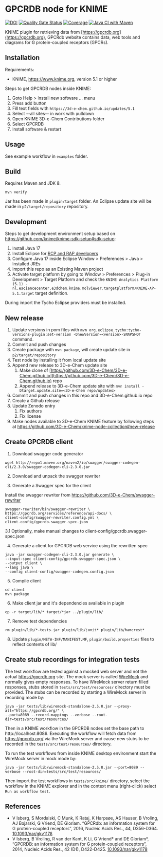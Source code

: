 # GPCRDB node for KNIME

[![DOI](https://zenodo.org/badge/DOI/10.5281/zenodo.3257985.svg)](https://doi.org/10.5281/zenodo.3257985)
[![Quality Gate Status](https://sonarcloud.io/api/project_badges/measure?project=3D-e-Chem_knime-gpcrdb&metric=alert_status)](https://sonarcloud.io/summary/new_code?id=3D-e-Chem_knime-gpcrdb)
[![Coverage](https://sonarcloud.io/api/project_badges/measure?project=3D-e-Chem_knime-gpcrdb&metric=coverage)](https://sonarcloud.io/summary/new_code?id=3D-e-Chem_knime-gpcrdb)
[![Java CI with Maven](https://github.com/3D-e-Chem/knime-gpcrdb/actions/workflows/ci.yml/badge.svg)](https://github.com/3D-e-Chem/knime-gpcrdb/actions/workflows/ci.yml)

KNIME plugin for retrieving data from [https://gpcrdb.org](https://gpcrdb.org), GPCRdb website contains data, web tools and diagrams for G protein-coupled receptors (GPCRs).

## Installation

Requirements:

* KNIME, https://www.knime.org, version 5.1 or higher

Steps to get GPCRDB nodes inside KNIME:

1. Goto Help > Install new software ... menu
2. Press add button
3. Fill text fields with `https://3d-e-chem.github.io/updates/5.1`
4. Select --all sites-- in work with pulldown
5. Open KNIME 3D-e-Chem Contributions folder
6. Select GPCRDB
7. Install software & restart

## Usage

See example workflow in `examples` folder.

## Build

Requires Maven and JDK 8.

```shell
mvn verify
```

Jar has been made in `plugin/target` folder.
An Eclipse update site will be made in `p2/target/repository` repository.

## Development

Steps to get development environment setup based on https://github.com/knime/knime-sdk-setup#sdk-setup:

1. Install Java 17
2. Install Eclipse for [RCP and RAP developers](https://www.eclipse.org/downloads/packages/installer)
3. Configure Java 17 inside Eclipse Window > Preferences > Java > Installed JREs
4. Import this repo as an Existing Maven project
5. Activate target platform by going to Window > Preferences > Plug-in Development > Target Platform and check the `KNIME Analytics Platform (5.1) - nl.esciencecenter.e3dchem.knime.molviewer.targetplatform/KNIME-AP-5.1.target` target definition.

During import the Tycho Eclipse providers must be installed.

## New release

1. Update versions in pom files with `mvn org.eclipse.tycho:tycho-versions-plugin:set-version -DnewVersion=<version>-SNAPSHOT` command.
2. Commit and push changes
3. Create package with `mvn package`, will create update site in `p2/target/repository`
4. Test node by installing it from local update site
5. Append new release to 3D-e-Chem update site
    1. Make clone of [https://github.com/3D-e-Chem/3D-e-Chem.github.io](https://github.com/3D-e-Chem/3D-e-Chem.github.io) repo
    2. Append release to 3D-e-Chem update site with `mvn install -Dtarget.update.site=<3D-e-Chem repo/updates>`
6. Commit and push changes in this repo and 3D-e-Chem.github.io repo
7. Create a Github release
8. Update Zenodo entry
    1. Fix authors
    2. Fix license
9. Make nodes available to 3D-e-Chem KNIME feature by following steps at https://github.com/3D-e-Chem/knime-node-collection#new-release

## Create GPCRDB client

1. Download swagger code generator

  ```shell
  wget http://repo1.maven.org/maven2/io/swagger/swagger-codegen-cli/2.3.0/swagger-codegen-cli-2.3.0.jar
  ```

2. Download and unpack the swagger rewriter

3. Generate a Swagger spec for the client

  Install the swagger rewriter from https://github.com/3D-e-Chem/swagger-rewriter

  ```shell
  swagger-rewriter/bin/swagger-rewriter \
  https://gpcrdb.org/services/reference/api-docs/ \
  client-config/swagger-rewriter.config.yml \
  client-config/gpcrdb.swagger-spec.json
  ```

3.1 Optionally, make manual changes to client-config/gpcrdb.swagger-spec.json

4. Generate a client for GPCRDB web service using the rewritten spec

  ```shell
  java -jar swagger-codegen-cli-2.3.0.jar generate \
  --input-spec client-config/gpcrdb.swagger-spec.json \
  --output client \
  --lang java \
  --config client-config/swagger-codegen.config.json
  ```

5. Compile client

  ```shell
  cd client
  mvn package
  ```

6. Make client jar and it's dependencies available in plugin

  ```shell
  cp -r target/lib/* target/*jar ../plugin/lib/
  ```

7. Remove test dependencies

  ```shell
  rm plugin/lib/*-tests.jar plugin/lib/junit* plugin/lib/hamcrest*
  ```

8. Update `plugin/META-INF/MANIFEST.MF`, `plugin/build.properties` files to reflect contents of lib/

## Create stub recordings for integration tests

The test workflow are tested against a mocked web server and not the actual https://gpcrdb.org site.
The mock server is called [WireMock](http://WireMock.org/) and normally gives empty responses.
To have WireMock server return filled responses, stubs stored in `tests/src/test/resources/` directory must be provided.
The stubs can be recorded by starting a WireMock server in recording mode by:

```shell
java -jar tests/lib/wiremock-standalone-2.5.0.jar --proxy-all="https://gpcrdb.org/" \
--port=8089 --record-mappings --verbose --root-dir=tests/src/test/resources/
```

Then in a KNIME workflow in the GPCRDB nodes set the base path to http://localhost:8089.
Executing the workflow will fetch data from https://gpcrdb.org/ via the WireMock server and cause new stubs to be recorded in the `tests/src/test/resources/` directory.

To run the test workflows from inside KNIME desktop environment start the WireMock server in mock mode by:

```shell
java -jar tests/lib/wiremock-standalone-2.5.0.jar --port=8089 --verbose --root-dir=tests/src/test/resources/
```

Then import the test workflows in `tests/src/knime/` directory, select the workflow in the KNIME explorer and in the context menu (right-click) select `Run as workflow test`.

## References

* V Isberg, S Mordalski, C Munk, K Rataj, K Harpsøe, AS Hauser, B Vroling, AJ Bojarski, G Vriend, DE Gloriam. “GPCRdb: an information system for G protein-coupled receptors”, 2016, Nucleic Acids Res., 44, D356-D364. [10.1093/nar/gkv1178](http://dx.doi.org/10.1093/nar/gkv1178)
* V Isberg, B Vroling, R van der Kant, K Li, G Vriend* and DE Gloriam*, “GPCRDB: an information system for G protein-coupled receptors”, 2014, Nucleic Acids Res., 42 (D1), D422-D425. [10.1093/nar/gkv1178](http://dx.doi.org/10.1093/nar/gkv1178)
